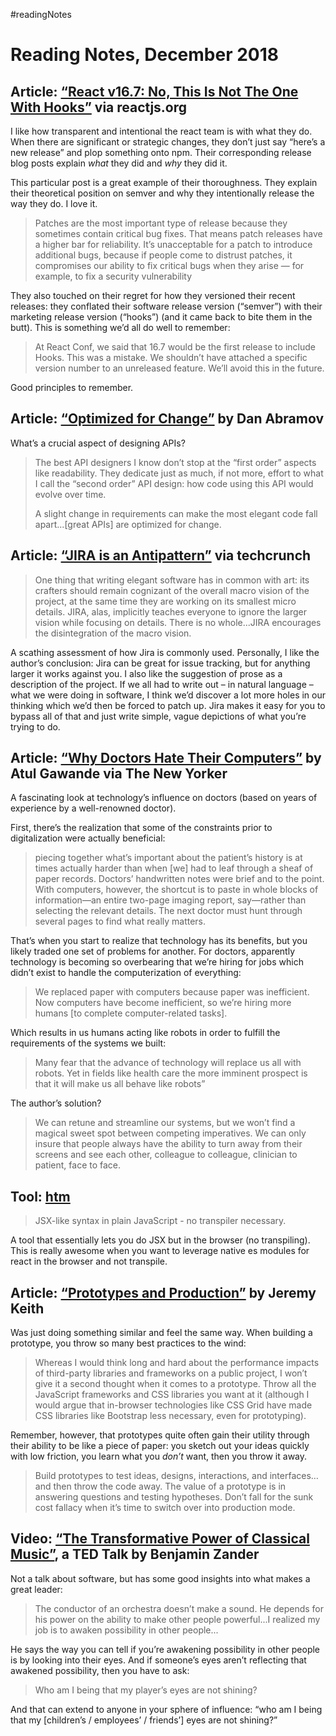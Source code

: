 #readingNotes

# Reading Notes, December 2018

## Article: [“React v16.7: No, This Is Not The One With Hooks”](https://reactjs.org/blog/2018/12/19/react-v-16-7.html) via reactjs.org

I like how transparent and intentional the react team is with what they do. When there are significant or strategic changes, they don’t just say “here’s a new release” and plop something onto npm. Their corresponding release blog posts explain _what_ they did and _why_ they did it.

This particular post is a great example of their thoroughness. They explain their theoretical position on semver and why they intentionally release the way they do. I love it.

> Patches are the most important type of release because they sometimes contain critical bug fixes. That means patch releases have a higher bar for reliability. It’s unacceptable for a patch to introduce additional bugs, because if people come to distrust patches, it compromises our ability to fix critical bugs when they arise — for example, to fix a security vulnerability

They also touched on their regret for how they versioned their recent releases: they conflated their software release version (“semver”) with their marketing release version (“hooks”) (and it came back to bite them in the butt). This is something we’d all do well to remember:

> At React Conf, we said that 16.7 would be the first release to include Hooks. This was a mistake. We shouldn’t have attached a specific version number to an unreleased feature. We’ll avoid this in the future.

Good principles to remember.

## Article: [“Optimized for Change”](https://overreacted.io/optimized-for-change/) by Dan Abramov

What’s a crucial aspect of designing APIs?

> The best API designers I know don’t stop at the “first order” aspects like readability. They dedicate just as much, if not more, effort to what I call the “second order” API design: how code using this API would evolve over time.
>
> A slight change in requirements can make the most elegant code fall apart...[great APIs] are optimized for change.

## Article: [“JIRA is an Antipattern”](https://techcrunch.com/2018/12/09/jira-is-an-antipattern/) via techcrunch

> One thing that writing elegant software has in common with art: its crafters should remain cognizant of the overall macro vision of the project, at the same time they are working on its smallest micro details. JIRA, alas, implicitly teaches everyone to ignore the larger vision while focusing on details. There is no whole...JIRA encourages the disintegration of the macro vision.

A scathing assessment of how Jira is commonly used. Personally, I like the author’s conclusion: Jira can be great for issue tracking, but for anything larger it works against you. I also like the suggestion of prose as a description of the project. If we all had to write out – in natural language – what we were doing in software, I think we’d discover a lot more holes in our thinking which we’d then be forced to patch up. Jira makes it easy for you to bypass all of that and just write simple, vague depictions of what you’re trying to do.

## Article: [“Why Doctors Hate Their Computers”](https://www.newyorker.com/magazine/2018/11/12/why-doctors-hate-their-computers) by Atul Gawande via The New Yorker

A fascinating look at technology’s influence on doctors (based on years of experience by a well-renowned doctor).

First, there’s the realization that some of the constraints prior to digitalization were actually beneficial:

> piecing together what’s important about the patient’s history is at times actually harder than when [we] had to leaf through a sheaf of paper records. Doctors’ handwritten notes were brief and to the point. With computers, however, the shortcut is to paste in whole blocks of information—an entire two-page imaging report, say—rather than selecting the relevant details. The next doctor must hunt through several pages to find what really matters.

That’s when you start to realize that technology has its benefits, but you likely traded one set of problems for another. For doctors, apparently technology is becoming so overbearing that we’re hiring for jobs which didn’t exist to handle the computerization of everything:

> We replaced paper with computers because paper was inefficient. Now computers have become inefficient, so we’re hiring more humans [to complete computer-related tasks].

Which results in us humans acting like robots in order to fulfill the requirements of the systems we built:

> Many fear that the advance of technology will replace us all with robots. Yet in fields like health care the more imminent prospect is that it will make us all behave like robots”

The author’s solution?

> We can retune and streamline our systems, but we won’t find a magical sweet spot between competing imperatives. We can only insure that people always have the ability to turn away from their screens and see each other, colleague to colleague, clinician to patient, face to face.

## Tool: [htm](https://github.com/developit/htm/blob/master/README.md)

> JSX-like syntax in plain JavaScript - no transpiler necessary.

A tool that essentially lets you do JSX but in the browser (no transpiling). This is really awesome when you want to leverage native es modules for react in the browser and not transpile.

## Article: [“Prototypes and Production”](https://adactio.com/journal/14562) by Jeremy Keith

Was just doing something similar and feel the same way. When building a prototype, you throw so many best practices to the wind:

> Whereas I would think long and hard about the performance impacts of third-party libraries and frameworks on a public project, I won’t give it a second thought when it comes to a prototype. Throw all the JavaScript frameworks and CSS libraries you want at it (although I would argue that in-browser technologies like CSS Grid have made CSS libraries like Bootstrap less necessary, even for prototyping).

Remember, however, that prototypes quite often gain their utility through their ability to be like a piece of paper: you sketch out your ideas quickly with low friction, you learn what you _don’t_ want, then you throw it away.

> Build prototypes to test ideas, designs, interactions, and interfaces…and then throw the code away. The value of a prototype is in answering questions and testing hypotheses. Don’t fall for the sunk cost fallacy when it’s time to switch over into production mode.

## Video: [“The Transformative Power of Classical Music”](https://www.youtube.com/watch?v=r9LCwI5iErE), a TED Talk by Benjamin Zander

Not a talk about software, but has some good insights into what makes a great leader:

> The conductor of an orchestra doesn’t make a sound. He depends for his power on the ability to make other people powerful...I realized my job is to awaken possibility in other people...

He says the way you can tell if you’re awakening possibility in other people is by looking into their eyes. And if someone’s eyes aren’t reflecting that awakened possibility, then you have to ask:

> Who am I being that my player’s eyes are not shining?

And that can extend to anyone in your sphere of influence: “who am I being that my [children’s / employees’ / friends’] eyes are not shining?”
